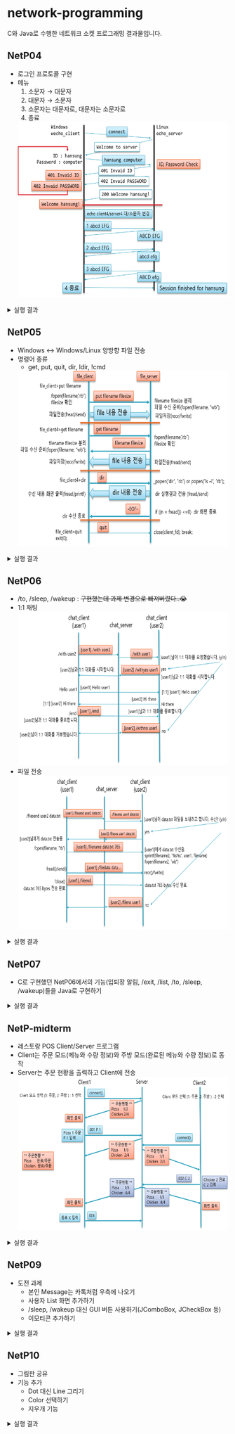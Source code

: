 # network-programming
C와 Java로 수행한 네트워크 소켓 프로그래밍 결과물입니다.

## NetP04
- 로그인 프로토콜 구현
- 메뉴
  <ol type="1">
    <li>소문자 → 대문자</li>
    <li>대문자 → 소문자</li>
    <li>소문자는 대문자로, 대문자는 소문자로</li>
    <li>종료</li>
  </ol>
  <img src="https://github.com/coding-Benny/network-programming/blob/master/images/wecho_protocol.png" width="500" height="400">
<details>
  <summary>실행 결과</summary>
  <img src="https://github.com/coding-Benny/network-programming/blob/master/images/wecho_screenshot2.png" width="800" height="500">
  <img src="https://github.com/coding-Benny/network-programming/blob/master/images/wecho_screenshot1.png" width="800" height="500">
</details>

## NetP05
- Windows ↔ Windows/Linux 양방향 파일 전송
- 명령어 종류
  - get, put, quit, dir, ldir, !cmd
  <img src="https://github.com/coding-Benny/network-programming/blob/master/images/file_protocol.png" width="600" height="400">
<details>
  <summary>실행 결과</summary>
  <ul>
    <li>put</li>
      <img src="https://github.com/coding-Benny/network-programming/blob/master/images/file_put.png" width="700" height="200">
    <li>get</li>
      <img src="https://github.com/coding-Benny/network-programming/blob/master/images/file_get.png" width="700" height="200">
    <li>dir</li>
      <img src="https://github.com/coding-Benny/network-programming/blob/master/images/file_dir.png" width="700" height="500">
    <li>ldir</li>
      <img src="https://github.com/coding-Benny/network-programming/blob/master/images/file_ldir.png" width="700" height="200">
    <li>!ipconfig</li>
      <img src="https://github.com/coding-Benny/network-programming/blob/master/images/file_cmd.png" width="700" height="500">
</details>

## NetP06
- /to, /sleep, /wakeup : ~~구현했는데 과제 변경으로 빠져버렸다..😭~~
- 1:1 채팅<br>
  <img src="https://github.com/coding-Benny/network-programming/blob/master/images/user-to-user-chatting-protocol.png" width="500" height="350">
- 파일 전송<br>
  <img src="https://github.com/coding-Benny/network-programming/blob/master/images/file_transfer_protocol.png" width="500" height="350">
<details>
  <summary>실행 결과</summary>
  <ul>
    <li>입/퇴장 알림</li>
      <img src="https://github.com/coding-Benny/network-programming/blob/master/images/welcome_exit_message.png" width="500" height="250">
    <li>귓속말</li>
      <img src="https://github.com/coding-Benny/network-programming/blob/master/images/whisper.png" width="500" height="400">
    <li>sleep/wakeup</li>
      <img src="https://github.com/coding-Benny/network-programming/blob/master/images/sleep_wakeup_userlist.png" width="700" height="500">
    <li>1:1 채팅</li>
      <img src="https://github.com/coding-Benny/network-programming/blob/master/images/user-to-user-chatting.png" width="700" height="500">
    <li>파일 전송</li>
      <img src="https://github.com/coding-Benny/network-programming/blob/master/images/file_transfer.png" width="700" height="500">
</details>
  
## NetP07
- C로 구현했던 NetP06에서의 기능(입퇴장 알림, /exit, /list, /to, /sleep, /wakeup)들을 Java로 구현하기
<details>
  <summary>실행 결과</summary>
  <ul>
    <li>서버</li>
      <img src="https://github.com/coding-Benny/network-programming/blob/master/images/java-chat-server.png" width="500" height="150">
    <li>클라이언트</li>
      <img src="https://github.com/coding-Benny/network-programming/blob/master/images/java-chat-client.png" width="500" height="150">
</details>

## NetP-midterm
- 레스토랑 POS Client/Server 프로그램
- Client는 주문 모드(메뉴와 수량 정보)와 주방 모드(완료된 메뉴와 수량 정보)로 동작
- Server는 주문 현황을 출력하고 Client에 전송<br>
  <img src="https://github.com/coding-Benny/network-programming/blob/master/images/restaurant-pos-protocol.png" width="500" height="350">
<details>
  <summary>실행 결과</summary>
      <img src="https://github.com/coding-Benny/network-programming/blob/master/images/restaurant-pos.png" width="600" height="500">
</details>
  
## NetP09
- 도전 과제
  - 본인 Message는 카톡처럼 우측에 나오기
  - 사용자 List 화면 추가하기
  - /sleep, /wakeup 대신 GUI 버튼 사용하기(JComboBox, JCheckBox 등)
  - 이모티콘 추가하기
<details>
  <summary>실행 결과</summary>
      <img src="https://github.com/coding-Benny/network-programming/blob/master/images/challenge-server.PNG" width="200" height="300">
      <img src="https://github.com/coding-Benny/network-programming/blob/master/images/challenge-client.PNG" width="1000" height="400">
</details>

## NetP10
- 그림판 공유
- 기능 추가
  - Dot 대신 Line 그리기
  - Color 선택하기
  - 지우개 기능
<details>
  <summary>실행 결과</summary>
  <ul>
    <li>그림판 공유</li>
     <img src="https://github.com/coding-Benny/network-programming/blob/master/images/share-painting.png" width="1200">
    <li>기능 추가</li>
      <img src="https://github.com/coding-Benny/network-programming/blob/master/images/advanced-painting.png" width="1200">
  </ul>
</details>
